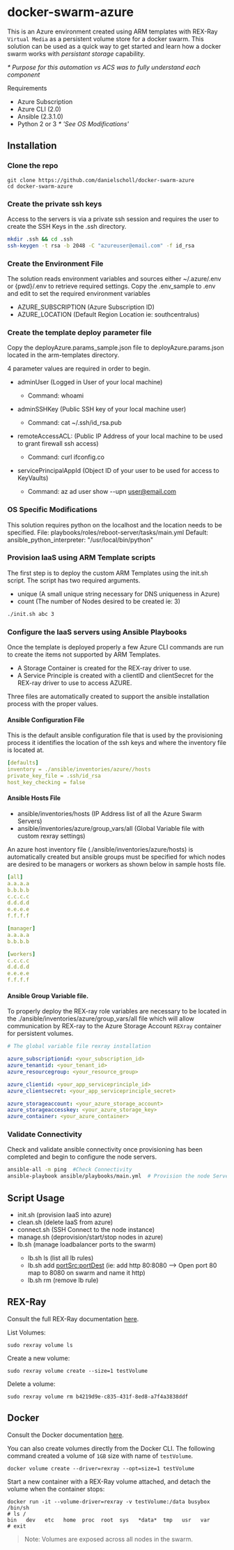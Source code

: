 # docker-swarm-azure

This is an Azure environment created using ARM templates with REX-Ray `Virtual Media` 
as a persistent volume store for a docker swarm.  This solution can be used as a quick 
way to get started and learn how a docker swarm works with _persistant storage_ capability.

_* Purpose for this automation vs ACS was to fully understand each component_

Requirements
- Azure Subscription
- Azure CLI (2.0)
- Ansible (2.3.1.0)
- Python 2 or 3 _* 'See OS Modifications'_

## Installation
### Clone the repo

```
git clone https://github.com/danielscholl/docker-swarm-azure
cd docker-swarm-azure
```

### Create the private ssh keys

Access to the servers is via a private ssh session and requires the user to create the SSH Keys in the .ssh directory.

```bash
mkdir .ssh && cd .ssh
ssh-keygen -t rsa -b 2048 -C "azureuser@email.com" -f id_rsa
```


### Create the Environment File

The solution reads environment variables and sources either ~/.azure/.env or {pwd}/.env to retrieve required settings.
Copy the .env_sample to .env and edit to set the required environment variables

- AZURE_SUBSCRIPTION  (Azure Subscription ID)
- AZURE_LOCATION  (Default Region Location ie: southcentralus)


### Create the template deploy parameter file

Copy the deployAzure.params_sample.json file to deployAzure.params.json located in the arm-templates directory.

4 parameter values are required in order to begin.

- adminUser (Logged in User of your local machine)
  - Command: whoami

- adminSSHKey (Public SSH key of your local machine user)
  - Command:  cat ~/.ssh/id_rsa.pub

- remoteAccessACL: (Public IP Address of your local machine to be used to grant firewall ssh access)
  - Command: curl ifconfig.co

- servicePrincipalAppId  (Object ID of your user to be used for access to KeyVaults)
  - Command: az ad user show --upn user@email.com


### OS Specific Modifications

This solution requires python on the localhost and the location needs to be specified.
File: playbooks/roles/reboot-server/tasks/main.yml
Default: ansible_python_interpreter: "/usr/local/bin/python"


### Provision IaaS using ARM Template scripts

The first step is to deploy the custom ARM Templates using the init.sh script.  The script has two required arguments.

- unique (A small unique string necessary for DNS uniqueness in Azure)
- count (The number of Nodes desired to be created  ie: 3)

```bash
./init.sh abc 3
```


### Configure the IaaS servers using Ansible Playbooks

Once the template is deployed properly a few Azure CLI commands are run to create the items not supported by ARM Templates.

- A Storage Container is created for the REX-ray driver to use.
- A Service Principle is created with a clientID and clientSecret for the REX-ray driver to use to access AZURE.

Three files are automatically created to support the ansible installation process with the proper values.

#### Ansible Configuration File 

This is the default ansible configuration file that is used by the provisioning process it identifies the location of the ssh keys and where the inventory file is located at.

```yaml
[defaults]
inventory = ./ansible/inventories/azure//hosts
private_key_file = .ssh/id_rsa
host_key_checking = false
```

#### Ansible Hosts File

- ansible/inventories/hosts  (IP Address list of all the Azure Swarm Servers)
- ansible/inventories/azure/group_vars/all  (Global Variable file with custom rexray settings)

An azure host inventory file (./ansible/inventories/azure/hosts) is automatically created but ansible groups must be specified for which nodes are desired to be managers or workers as shown below in sample hosts file.

```yaml
[all]
a.a.a.a
b.b.b.b
c.c.c.c
d.d.d.d
e.e.e.e
f.f.f.f

[manager]
a.a.a.a
b.b.b.b

[workers]
c.c.c.c
d.d.d.d
e.e.e.e
f.f.f.f
```

#### Ansible Group Variable file.

To properly deploy the REX-ray role variables are necessary to be located in the ./ansible/inventories/azure/group_vars/all file which will allow communication by REX-ray to the Azure Storage Account `REXray` container for persistent volumes. 

```yaml
# The global variable file rexray installation

azure_subscriptionid: <your_subscription_id>
azure_tenantid: <your_tenant_id>
azure_resourcegroup: <your_resource_group>

azure_clientid: <your_app_serviceprinciple_id>
azure_clientsecret: <your_app_serviceprinciple_secret>

azure_storageaccount: <your_azure_storage_account>
azure_storageaccesskey: <your_azure_storage_key>
azure_container: <your_azure_container>
```

### Validate Connectivity

Check and validate ansible connectivity once provisioning has been completed and begin to configure the node servers.

```bash
ansible-all -m ping  #Check Connectivity
ansible-playbook ansible/playbooks/main.yml  # Provision the node Servers

```

## Script Usage

- init.sh <unique> <count> (provision IaaS into azure)
- clean.sh <unique> <count> (delete IaaS from azure)
- connect.sh <unique> <node> (SSH Connect to the node instance)
- manage.sh <unique> <command> (deprovision/start/stop nodes in azure)
- lb.sh <unique> (manage loadbalancer ports to the swarm)
  - lb.sh <unique> ls  (list all lb rules)
  - lb.sh <unique> add <name> <portSrc:portDest>  (ie: add http 80:8080 --> Open port 80 map to 8080 on swarm and name it http)
  - lb.sh <unique> rm <name> (remove lb rule)

## REX-Ray
Consult the full REX-Ray documentation [here](http://rexray.readthedocs.org/en/stable/).

List Volumes:

`sudo rexray volume ls`

Create a new volume:

`sudo rexray volume create --size=1 testVolume`

Delete a volume:

`sudo rexray volume rm b4219d9e-c835-431f-8ed8-a7f4a3838ddf`

## Docker
Consult the Docker documentation [here](https://docs.docker.com/engine/admin/volumes/volumes/#choosing-the--v-or-mount-flag).  

You can also create volumes directly from the Docker CLI.  The following command created a volume of `1GB` size with name of `testVolume`.

```
docker volume create --driver=rexray --opt=size=1 testVolume
```

Start a new container with a REX-Ray volume attached, and detach the volume when the container stops:

```
docker run -it --volume-driver=rexray -v testVolume:/data busybox /bin/sh
# ls /
bin   dev   etc   home  proc  root  sys   *data*  tmp   usr   var
# exit
```

>Note: Volumes are exposed across all nodes in the swarm.
